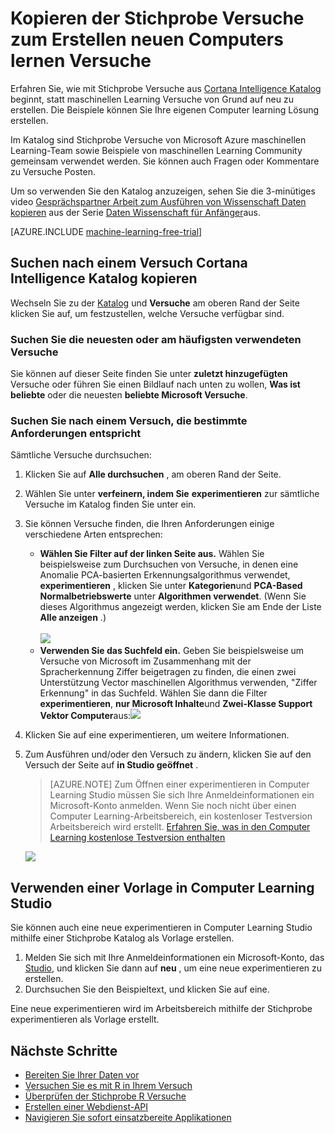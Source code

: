 <properties
    pageTitle="Kopieren maschinellen learning Stichprobe Versuche | Microsoft Azure"
    description="Informationen Sie zum Beispiel maschinellen learning Versuche zum Erstellen von neuen Versuche mit Cortana Intelligence Katalog und lernen, Microsoft Azure Computer verwenden."
    services="machine-learning"
    documentationCenter=""
    authors="cjgronlund"
    manager="jhubbard"
    editor="cgronlun"/>

<tags
    ms.service="machine-learning"
    ms.workload="data-services"
    ms.tgt_pltfrm="na"
    ms.devlang="na"
    ms.topic="get-started-article"
    ms.date="08/17/2016"
    ms.author="cgronlun;chhavib;olgali"/>

# <a name="copy-sample-experiments-to-create-new-machine-learning-experiments"></a>Kopieren der Stichprobe Versuche zum Erstellen neuen Computers lernen Versuche
Erfahren Sie, wie mit Stichprobe Versuche aus [Cortana Intelligence Katalog](http://gallery.cortanaintelligence.com/) beginnt, statt maschinellen Learning Versuche von Grund auf neu zu erstellen. Die Beispiele können Sie Ihre eigenen Computer learning Lösung erstellen.

Im Katalog sind Stichprobe Versuche von Microsoft Azure maschinellen Learning-Team sowie Beispiele von maschinellen Learning Community gemeinsam verwendet werden. Sie können auch Fragen oder Kommentare zu Versuche Posten.

Um so verwenden Sie den Katalog anzuzeigen, sehen Sie die 3-minütiges video [Gesprächspartner Arbeit zum Ausführen von Wissenschaft Daten kopieren](machine-learning-data-science-for-beginners-copy-other-peoples-work-to-do-data-science.md) aus der Serie [Daten Wissenschaft für Anfänger](machine-learning-data-science-for-beginners-the-5-questions-data-science-answers.md)aus.

[AZURE.INCLUDE [machine-learning-free-trial](../../includes/machine-learning-free-trial.md)]

## <a name="find-an-experiment-to-copy-in-cortana-intelligence-gallery"></a>Suchen nach einem Versuch Cortana Intelligence Katalog kopieren

Wechseln Sie zu der [Katalog](http://gallery.cortanaintelligence.com/) und **Versuche** am oberen Rand der Seite klicken Sie auf, um festzustellen, welche Versuche verfügbar sind.

### <a name="find-the-newest-or-most-popular-experiments"></a>Suchen Sie die neuesten oder am häufigsten verwendeten Versuche

Sie können auf dieser Seite finden Sie unter **zuletzt hinzugefügten** Versuche oder führen Sie einen Bildlauf nach unten zu wollen, **Was ist beliebte** oder die neuesten **beliebte Microsoft Versuche**.

### <a name="look-for-an-experiment-that-meets-specific-requirements"></a>Suchen Sie nach einem Versuch, die bestimmte Anforderungen entspricht

Sämtliche Versuche durchsuchen:

1. Klicken Sie auf **Alle durchsuchen** , am oberen Rand der Seite.
2. Wählen Sie unter **verfeinern, indem Sie** **experimentieren** zur sämtliche Versuche im Katalog finden Sie unter ein.
3. Sie können Versuche finden, die Ihren Anforderungen einige verschiedene Arten entsprechen:
    * **Wählen Sie Filter auf der linken Seite aus.** Wählen Sie beispielsweise zum Durchsuchen von Versuche, in denen eine Anomalie PCA-basierten Erkennungsalgorithmus verwendet, **experimentieren** , klicken Sie unter **Kategorien**und **PCA-Based Normalbetriebswerte** unter **Algorithmen verwendet**. (Wenn Sie dieses Algorithmus angezeigt werden, klicken Sie am Ende der Liste **Alle anzeigen** .)<br></br>
      ![](./media/machine-learning-sample-experiments/refine-the-view.png)
    *  **Verwenden Sie das Suchfeld ein.** Geben Sie beispielsweise um Versuche von Microsoft im Zusammenhang mit der Spracherkennung Ziffer beigetragen zu finden, die einen zwei Unterstützung Vector maschinellen Algorithmus verwenden, "Ziffer Erkennung" in das Suchfeld. Wählen Sie dann die Filter **experimentieren**, **nur Microsoft Inhalte**und **Zwei-Klasse Support Vektor Computer**aus:![](./media/machine-learning-sample-experiments/search-for-experiments.png) 
4. Klicken Sie auf eine experimentieren, um weitere Informationen.
5. Zum Ausführen und/oder den Versuch zu ändern, klicken Sie auf den Versuch der Seite auf **in Studio geöffnet** .

    > [AZURE.NOTE] Zum Öffnen einer experimentieren in Computer Learning Studio müssen Sie sich Ihre Anmeldeinformationen ein Microsoft-Konto anmelden. Wenn Sie noch nicht über einen Computer Learning-Arbeitsbereich, ein kostenloser Testversion Arbeitsbereich wird erstellt. [Erfahren Sie, was in den Computer Learning kostenlose Testversion enthalten](https://azure.microsoft.com/pricing/details/machine-learning/)

    ![](./media/machine-learning-sample-experiments/example-experiment.png) 


## <a name="use-a-template-in-machine-learning-studio"></a>Verwenden einer Vorlage in Computer Learning Studio

Sie können auch eine neue experimentieren in Computer Learning Studio mithilfe einer Stichprobe Katalog als Vorlage erstellen.

1. Melden Sie sich mit Ihre Anmeldeinformationen ein Microsoft-Konto, das [Studio](https://studio.azureml.net), und klicken Sie dann auf **neu** , um eine neue experimentieren zu erstellen.
2. Durchsuchen Sie den Beispieltext, und klicken Sie auf eine.

Eine neue experimentieren wird im Arbeitsbereich mithilfe der Stichprobe experimentieren als Vorlage erstellt.

## <a name="next-steps"></a>Nächste Schritte
- [Bereiten Sie Ihrer Daten vor](machine-learning-data-science-import-data.md)
- [Versuchen Sie es mit R in Ihrem Versuch](machine-learning-r-quickstart.md)
- [Überprüfen der Stichprobe R Versuche](machine-learning-r-csharp-web-service-examples.md)
- [Erstellen einer Webdienst-API](machine-learning-publish-a-machine-learning-web-service.md)
- [Navigieren Sie sofort einsatzbereite Applikationen](https://datamarket.azure.com/browse?query=machine+learning)
